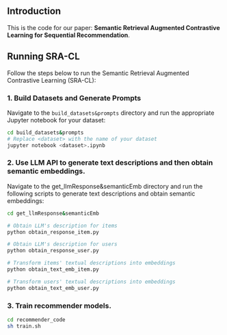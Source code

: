 ## Introduction
This is the code for our paper: **Semantic Retrieval Augmented Contrastive Learning for Sequential Recommendation**.

<!-- ## Environment Dependencies
You can refer to `requirements.txt` for the experimental environment we set to use. -->

## Running SRA-CL

Follow the steps below to run the Semantic Retrieval Augmented Contrastive Learning (SRA-CL):

### 1. Build Datasets and Generate Prompts

Navigate to the `build_datasets&prompts` directory and run the appropriate Jupyter notebook for your dataset:

```bash
cd build_datasets&prompts
# Replace <dataset> with the name of your dataset
jupyter notebook <dataset>.ipynb 
```

### 2. Use LLM API to generate text descriptions and then obtain semantic embeddings.
Navigate to the get_llmResponse&semanticEmb directory and run the following scripts to generate text descriptions and obtain semantic embeddings:
```bash
cd get_llmResponse&semanticEmb

# Obtain LLM's description for items
python obtain_response_item.py

# Obtain LLM's description for users
python obtain_response_user.py

# Transform items' textual descriptions into embeddings
python obtain_text_emb_item.py

# Transform users' textual descriptions into embeddings
python obtain_text_emb_user.py
```

### 3. Train recommender models.
```bash
cd recommender_code
sh train.sh
```